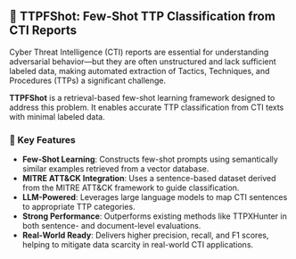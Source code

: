 ## 🔐 TTPFShot: Few-Shot TTP Classification from CTI Reports

Cyber Threat Intelligence (CTI) reports are essential for understanding adversarial behavior—but they are often unstructured and lack sufficient labeled data, making automated extraction of Tactics, Techniques, and Procedures (TTPs) a significant challenge.

**TTPFShot** is a retrieval-based few-shot learning framework designed to address this problem. It enables accurate TTP classification from CTI texts with minimal labeled data.

### 🚀 Key Features

- **Few-Shot Learning**: Constructs few-shot prompts using semantically similar examples retrieved from a vector database.
- **MITRE ATT&CK Integration**: Uses a sentence-based dataset derived from the MITRE ATT&CK framework to guide classification.
- **LLM-Powered**: Leverages large language models to map CTI sentences to appropriate TTP categories.
- **Strong Performance**: Outperforms existing methods like TTPXHunter in both sentence- and document-level evaluations.
- **Real-World Ready**: Delivers higher precision, recall, and F1 scores, helping to mitigate data scarcity in real-world CTI applications.
